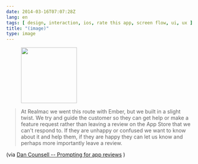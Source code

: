 ```yaml
---
date: 2014-03-16T07:07:28Z
lang: en
tags: [ design, interaction, ios, rate this app, screen flow, ui, ux ]
title: "(image)"
type: image
---
```


<figure>
<a
href="https://hugo.ferreira.cc/at-realmac-we-went-this-route-with-ember-but-we/attachment/159/"
rel="attachment"><img
src="/wp-content/uploads/2014/03/tumblr_n2ixwiOlcw1qz82meo1_1280-150x150.png"
width="150" height="150" /></a></figure>

> At Realmac we went this route with Ember, but we built in a slight
> twist. We try and guide the customer so they can get help or make a
> feature request rather than leaving a review on the App Store that we
> can't respond to. If they are unhappy or confused we want to know
> about it and help them, if they are happy they can let us know and
> perhaps more importantly leave a review.

(via [Dan Counsell -- Prompting for app
reviews](http://dancounsell.com/articles/prompting-for-app-reviews) )

